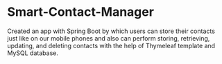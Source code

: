 # Smart-Contact-Manager
Created an app with Spring Boot by which users can store their contacts just like on our mobile phones and also can perform storing, retrieving, updating, and deleting contacts with the help of Thymeleaf template and MySQL database.
